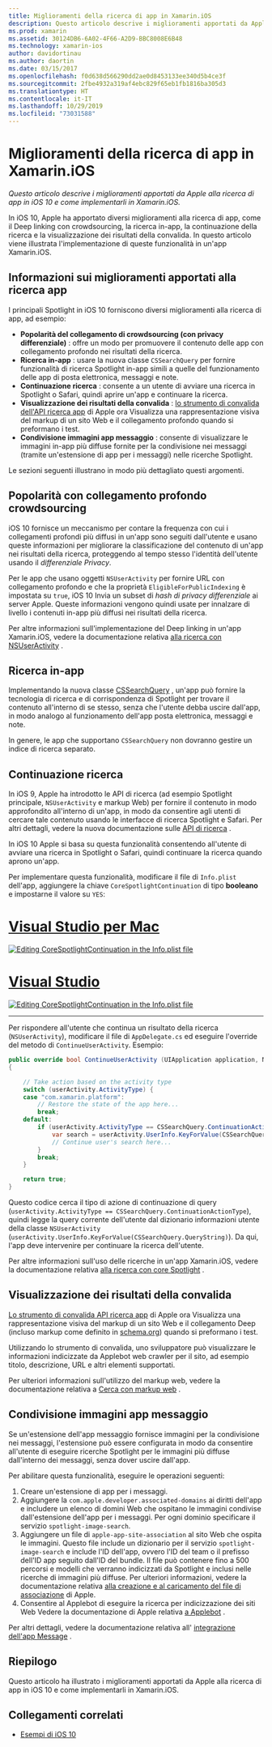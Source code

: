 ```yaml
---
title: Miglioramenti della ricerca di app in Xamarin.iOS
description: Questo articolo descrive i miglioramenti apportati da Apple alla ricerca di app in iOS 10 e come implementarli in Xamarin.iOS.
ms.prod: xamarin
ms.assetid: 30124DB6-6A02-4F66-A2D9-BBC8008E6B48
ms.technology: xamarin-ios
author: davidortinau
ms.author: daortin
ms.date: 03/15/2017
ms.openlocfilehash: f0d638d566290dd2ae0d8453133ee340d5b4ce3f
ms.sourcegitcommit: 2fbe4932a319af4ebc829f65eb1fb1816ba305d3
ms.translationtype: HT
ms.contentlocale: it-IT
ms.lasthandoff: 10/29/2019
ms.locfileid: "73031588"
---
```

# <a name="app-search-enhancements-in-xamarinios"></a>Miglioramenti della ricerca di app in Xamarin.iOS

_Questo articolo descrive i miglioramenti apportati da Apple alla ricerca di app in iOS 10 e come implementarli in Xamarin.iOS._

In iOS 10, Apple ha apportato diversi miglioramenti alla ricerca di app, come il Deep linking con crowdsourcing, la ricerca in-app, la continuazione della ricerca e la visualizzazione dei risultati della convalida. In questo articolo viene illustrata l'implementazione di queste funzionalità in un'app Xamarin.iOS.

## <a name="about-app-search-enhancements"></a>Informazioni sui miglioramenti apportati alla ricerca app

I principali Spotlight in iOS 10 forniscono diversi miglioramenti alla ricerca di app, ad esempio:

- **Popolarità del collegamento di crowdsourcing (con privacy differenziale)** : offre un modo per promuovere il contenuto delle app con collegamento profondo nei risultati della ricerca.
- **Ricerca in-app** : usare la nuova classe `CSSearchQuery` per fornire funzionalità di ricerca Spotlight in-app simili a quelle del funzionamento delle app di posta elettronica, messaggi e note.
- **Continuazione ricerca** : consente a un utente di avviare una ricerca in Spotlight o Safari, quindi aprire un'app e continuare la ricerca.
- **Visualizzazione dei risultati della convalida** : [lo strumento di convalida dell'API ricerca app](https://search.developer.apple.com/appsearch-validation-tool) di Apple ora Visualizza una rappresentazione visiva del markup di un sito Web e il collegamento profondo quando si preformano i test.
- **Condivisione immagini app messaggio** : consente di visualizzare le immagini in-app più diffuse fornite per la condivisione nei messaggi (tramite un'estensione di app per i messaggi) nelle ricerche Spotlight.

Le sezioni seguenti illustrano in modo più dettagliato questi argomenti.

## <a name="crowdsourced-deep-link-popularity"></a>Popolarità con collegamento profondo crowdsourcing

iOS 10 fornisce un meccanismo per contare la frequenza con cui i collegamenti profondi più diffusi in un'app sono seguiti dall'utente e usano queste informazioni per migliorare la classificazione del contenuto di un'app nei risultati della ricerca, proteggendo al tempo stesso l'identità dell'utente usando il *differenziale Privacy*.

Per le app che usano oggetti `NSUserActivity` per fornire URL con collegamento profondo e che la proprietà `EligibleForPublicIndexing` è impostata su `true`, iOS 10 Invia un subset di *hash di privacy differenziale* ai server Apple. Queste informazioni vengono quindi usate per innalzare di livello i contenuti in-app più diffusi nei risultati della ricerca.

Per altre informazioni sull'implementazione del Deep linking in un'app Xamarin.iOS, vedere la documentazione relativa [alla ricerca con NSUserActivity](~/ios/platform/search/nsuseractivity.md) .

## <a name="in-app-searching"></a>Ricerca in-app

Implementando la nuova classe [CSSearchQuery](https://developer.apple.com/reference/corespotlight/cssearchquery) , un'app può fornire la tecnologia di ricerca e di corrispondenza di Spotlight per trovare il contenuto all'interno di se stesso, senza che l'utente debba uscire dall'app, in modo analogo al funzionamento dell'app posta elettronica, messaggi e note.

In genere, le app che supportano `CSSearchQuery` non dovranno gestire un indice di ricerca separato.

## <a name="search-continuation"></a>Continuazione ricerca

In iOS 9, Apple ha introdotto le API di ricerca (ad esempio Spotlight principale, `NSUserActivity` e markup Web) per fornire il contenuto in modo approfondito all'interno di un'app, in modo da consentire agli utenti di cercare tale contenuto usando le interfacce di ricerca Spotlight e Safari. Per altri dettagli, vedere la nuova documentazione sulle [API di ricerca](~/ios/platform/search/index.md) .

In iOS 10 Apple si basa su questa funzionalità consentendo all'utente di avviare una ricerca in Spotlight o Safari, quindi continuare la ricerca quando aprono un'app.

Per implementare questa funzionalità, modificare il file di `Info.plist` dell'app, aggiungere la chiave `CoreSpotlightContinuation` di tipo **booleano** e impostarne il valore su `YES`:

# <a name="visual-studio-for-mactabmacos"></a>[Visual Studio per Mac](#tab/macos)

[![](app-search-enhancements-images/search01.png "Editing CoreSpotlightContinuation in the Info.plist file")](app-search-enhancements-images/search01.png#lightbox)

# <a name="visual-studiotabwindows"></a>[Visual Studio](#tab/windows)

[![](app-search-enhancements-images/searchw01.png "Editing CoreSpotlightContinuation in the Info.plist file")](app-search-enhancements-images/search01.png#lightbox)

-----

Per rispondere all'utente che continua un risultato della ricerca (`NSUserActivity`), modificare il file di `AppDelegate.cs` ed eseguire l'override del metodo di `ContinueUserActivity`. Esempio:

```csharp
public override bool ContinueUserActivity (UIApplication application, NSUserActivity userActivity, UIApplicationRestorationHandler completionHandler)
{

    // Take action based on the activity type
    switch (userActivity.ActivityType) {
    case "com.xamarin.platform":
        // Restore the state of the app here...
        break;
    default:
        if (userActivity.ActivityType == CSSearchQuery.ContinuationActionType) {
            var search = userActivity.UserInfo.KeyForValue(CSSearchQuery.QueryString);
            // Continue user's search here...
        }
        break;
    }

    return true;
}
```

Questo codice cerca il tipo di azione di continuazione di query (`userActivity.ActivityType == CSSearchQuery.ContinuationActionType`), quindi legge la query corrente dell'utente dal dizionario informazioni utente della classe `NSUserActivity` (`userActivity.UserInfo.KeyForValue(CSSearchQuery.QueryString)`). Da qui, l'app deve intervenire per continuare la ricerca dell'utente.

Per altre informazioni sull'uso delle ricerche in un'app Xamarin.iOS, vedere la documentazione relativa [alla ricerca con core Spotlight](~/ios/platform/search/corespotlight.md) .

## <a name="visualization-of-validation-results"></a>Visualizzazione dei risultati della convalida

[Lo strumento di convalida API ricerca app](https://search.developer.apple.com/appsearch-validation-tool) di Apple ora Visualizza una rappresentazione visiva del markup di un sito Web e il collegamento Deep (incluso markup come definito in [schema.org](https://schema.org/)) quando si preformano i test.

Utilizzando lo strumento di convalida, uno sviluppatore può visualizzare le informazioni indicizzate da Applebot web crawler per il sito, ad esempio titolo, descrizione, URL e altri elementi supportati.

Per ulteriori informazioni sull'utilizzo del markup web, vedere la documentazione relativa a [Cerca con markup web](~/ios/platform/search/web-markup.md) .

## <a name="message-app-image-sharing"></a>Condivisione immagini app messaggio

Se un'estensione dell'app messaggio fornisce immagini per la condivisione nei messaggi, l'estensione può essere configurata in modo da consentire all'utente di eseguire ricerche Spotlight per le immagini più diffuse dall'interno dei messaggi, senza dover uscire dall'app.

Per abilitare questa funzionalità, eseguire le operazioni seguenti:

1. Creare un'estensione di app per i messaggi.
2. Aggiungere la `com.apple.developer.associated-domains` ai diritti dell'app e includere un elenco di domini Web che ospitano le immagini condivise dall'estensione dell'app per i messaggi. Per ogni dominio specificare il servizio `spotlight-image-search`.
3. Aggiungere un file di `apple-app-site-association` al sito Web che ospita le immagini. Questo file include un dizionario per il servizio `spotlight-image-search` e include l'ID dell'app, ovvero l'ID del team o il prefisso dell'ID app seguito dall'ID del bundle. Il file può contenere fino a 500 percorsi e modelli che verranno indicizzati da Spotlight e inclusi nelle ricerche di immagini più diffuse. Per ulteriori informazioni, vedere la documentazione relativa [alla creazione e al caricamento del file di associazione](https://developer.apple.com/library/prerelease/content/documentation/General/Conceptual/AppSearch/UniversalLinks.html#//apple_ref/doc/uid/TP40016308-CH12-SW4) di Apple.
4. Consentire al Applebot di eseguire la ricerca per indicizzazione dei siti Web Vedere la documentazione di Apple relativa [a Applebot](https://support.apple.com/HT204683) .

Per altri dettagli, vedere la documentazione relativa all' [integrazione dell'app Message](~/ios/platform/message-app-integration/index.md) .

## <a name="summary"></a>Riepilogo

Questo articolo ha illustrato i miglioramenti apportati da Apple alla ricerca di app in iOS 10 e come implementarli in Xamarin.iOS.

## <a name="related-links"></a>Collegamenti correlati

- [Esempi di iOS 10](https://docs.microsoft.com/samples/browse/?products=xamarin&term=Xamarin.iOS+iOS10)
